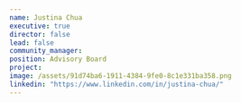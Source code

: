 ```yaml
---
name: Justina Chua
executive: true
director: false
lead: false
community_manager:   
position: Advisory Board
project:  
image: /assets/91d74ba6-1911-4384-9fe0-8c1e331ba358.png
linkedin: "https://www.linkedin.com/in/justina-chua/"
---
```

